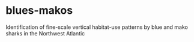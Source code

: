 # blues-makos
Identification of fine-scale vertical habitat-use patterns by blue and mako sharks in the Northwest Atlantic
